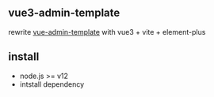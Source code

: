 ## vue3-admin-template

rewrite [vue-admin-template](https://github.com/) with vue3 + vite + element-plus

## install

- node.js >= v12
- intstall dependency
